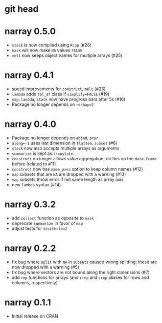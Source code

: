 # git head

# narray 0.5.0

  * `stack` is now compiled using `Rcpp` (#26)
  * `mask` will now make `NA` values `FALSE`
  * `melt` now keeps object names for multiple arrays (#25)

# narray 0.4.1

  * speed improvements for `construct`, `melt` (#23)
  * `lambda` adds `tbl_df` class if `simplify=FALSE` (#19)
  * `map`, `lambda`, `stack` now have progress bars after 5s (#16)
  * Package no longer depends on `reshape2`

# narray 0.4.0

  * Package no longer depends on `abind`, `pryr`
  * `along=-1` uses last dimension in `flatten`, `subset` (#6)
  * `stack` now also accepts multiple arrays as arguments
  * `summarize` is kept as `translate`
  * `construct` no longer allows value aggregation; do this on the `data.frame`
    before (related to #11)
  * `construct` now has `name_axes` option to keep column names (#12)
  * `map` subsets that are `NA` are dropped with a warning (#13)
  * `map` subsets throw error if not same length as array axis
  * new `lambda` syntax (#14)

# narray 0.3.2
  * add `collect` function as opposite to `mask`
  * deprecate `summarize` in favor of `map`
  * adjust tests for `testthat>=2`

# narray 0.2.2
  * fix bug where `split` with `NA` in `subsets` caused wrong splitting; these
    are now dropped with a warning (#5)
  * fix bug where vectors are not bound along the right dimensions (#7)
  * add `rep` functions for arrays (and `rrep` and `crep` aliases for rows and
    columns, respectively)

# narray 0.1.1
  * Initial release on CRAN
